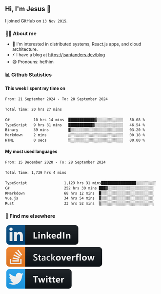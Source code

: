 ## Hi, I'm Jesus 👋

I joined GitHub on `13 Nov 2015`.

<!-- Talking about you -->

### 👨‍💻 About me

- 👦 I'm interested in distributed systems, React.js apps, and cloud architecture.
- ⚡️ I have a blog at <https://jsantanders.dev/blog>
- 😄 Pronouns: he/him

### 📊 Github Statistics

#### This week I spent my time on

<!--START_SECTION:weekly-->

```txt
From: 21 September 2024 - To: 28 September 2024

Total Time: 20 hrs 27 mins

C#           10 hrs 14 mins  ████████████▓░░░░░░░░░░░░   50.08 %
TypeScript   9 hrs 31 mins   ███████████▓░░░░░░░░░░░░░   46.54 %
Binary       39 mins         ▓░░░░░░░░░░░░░░░░░░░░░░░░   03.20 %
Markdown     2 mins          ░░░░░░░░░░░░░░░░░░░░░░░░░   00.18 %
HTML         0 secs          ░░░░░░░░░░░░░░░░░░░░░░░░░   00.00 %
```

<!--END_SECTION:weekly-->

#### My most used languages

<!--START_SECTION:alltime-->

```txt
From: 15 December 2020 - To: 28 September 2024

Total Time: 1,739 hrs 4 mins

TypeScript                 1,123 hrs 31 mins████████████████░░░░░░░░░   64.60 %
C#                         252 hrs 30 mins ███▓░░░░░░░░░░░░░░░░░░░░░   14.52 %
RMarkdown                  68 hrs 12 mins  █░░░░░░░░░░░░░░░░░░░░░░░░   03.92 %
Vue.js                     34 hrs 54 mins  ▓░░░░░░░░░░░░░░░░░░░░░░░░   02.01 %
Rust                       33 hrs 52 mins  ▒░░░░░░░░░░░░░░░░░░░░░░░░   01.95 %
```

<!--END_SECTION:alltime-->

### 📢 Find me elsewhere

<p>
  <a target="_blank" href="https://linkedin.com/in/jsantanders">
    <img src="https://github.com/jsantanders/jsantanders/blob/master/img/linkedin.svg" alt="LinkedIn" style="vertical-align:top; margin:4px">
  </a>
  
  <a target="_blank" href="https://stackoverflow.com/users/7318331/jesus-santander">
    <img src="https://github.com/jsantanders/jsantanders/blob/master/img/stackoverflow.svg" alt="StackOverflow" style="vertical-align:top; margin:4px">
  </a>
  
  <a target="_blank" href="http://twitter.com/jsantanders">
    <img src="https://github.com/jsantanders/jsantanders/blob/master/img/twitter.svg" alt="Twitter" style="vertical-align:top; margin:4px">
  </a>
</p>
